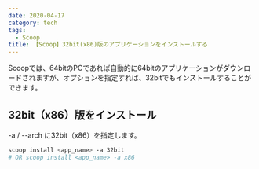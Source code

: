 ```yaml
---
date: 2020-04-17
category: tech
tags:
  - Scoop
title: 【Scoop】32bit(x86)版のアプリケーションをインストールする
---
```


Scoopでは、64bitのPCであれば自動的に64bitのアプリケーションがダウンロードされますが、オプションを指定すれば、32bitでもインストールすることができます。

## 32bit（x86）版をインストール

-a / --arch <Badge text="option"/> に32bit（x86）を指定します。

```sh
scoop install <app_name> -a 32bit
# OR scoop install <app_name> -a x86
```

